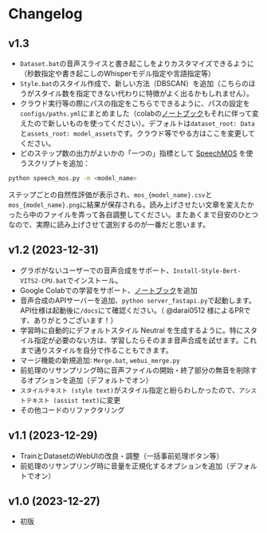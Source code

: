 # Changelog

## v1.3

- `Dataset.bat`の音声スライスと書き起こしをよりカスタマイズできるように（秒数指定や書き起こしのWhisperモデル指定や言語指定等）
- `Style.bat`のスタイル作成で、新しい方法（DBSCAN）を追加（こちらのほうがスタイル数を指定できない代わりに特徴がよく出るかもしれません）。
- クラウド実行等の際にパスの指定をこちらでできるように、パスの設定を`configs/paths.yml`にまとめました（colabの[ノートブック](http://colab.research.google.com/github/litagin02/Style-Bert-VITS2/blob/master/colab.ipynb)もそれに伴って変えたので新しいものを使ってください）。デフォルトは`dataset_root: Data`と`assets_root: model_assets`です。クラウド等でやる方はここを変更してください。
- どのステップ数の出力がよいかの「一つの」指標として [SpeechMOS](https://github.com/tarepan/SpeechMOS) を使うスクリプトを追加：
```bash
python speech_mos.py -m <model_name>
```
ステップごとの自然性評価が表示され、`mos_{model_name}.csv`と`mos_{model_name}.png`に結果が保存される。読み上げさせたい文章を変えたかったら中のファイルを弄って各自調整してください。またあくまで目安のひとつなので、実際に読み上げさせて選別するのが一番だと思います。

## v1.2 (2023-12-31)

- グラボがないユーザーでの音声合成をサポート、`Install-Style-Bert-VITS2-CPU.bat`でインストール。
- Google Colabでの学習をサポート、[ノートブック](http://colab.research.google.com/github/litagin02/Style-Bert-VITS2/blob/master/colab.ipynb)を追加
- 音声合成のAPIサーバーを追加、`python server_fastapi.py`で起動します。API仕様は起動後に`/docs`にて確認ください。（ @darai0512 様によるPRです、ありがとうございます！）
- 学習時に自動的にデフォルトスタイル Neutral を生成するように。特にスタイル指定が必要のない方は、学習したらそのまま音声合成を試せます。これまで通りスタイルを自分で作ることもできます。
- マージ機能の新規追加: `Merge.bat`, `webui_merge.py`
- 前処理のリサンプリング時に音声ファイルの開始・終了部分の無音を削除するオプションを追加（デフォルトでオン）
- `スタイルテキスト (style text)`がスタイル指定と紛らわしかったので、`アシストテキスト (assist text)`に変更
- その他コードのリファクタリング

## v1.1 (2023-12-29)
- TrainとDatasetのWebUIの改良・調整（一括事前処理ボタン等）
- 前処理のリサンプリング時に音量を正規化するオプションを追加（デフォルトでオン）

## v1.0 (2023-12-27)
- 初版
